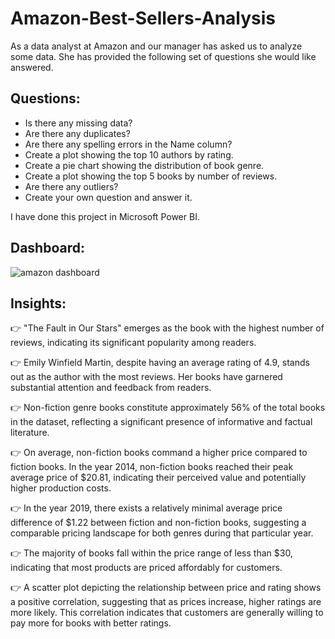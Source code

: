 # Amazon-Best-Sellers-Analysis
As a data analyst at Amazon and our manager has asked us to analyze some data. She has provided the following set of questions she would like answered.

## Questions:
- Is there any missing data?
- Are there any duplicates?
- Are there any spelling errors in the Name column?
- Create a plot showing the top 10 authors by rating.
- Create a pie chart showing the distribution of book genre.
- Create a plot showing the top 5 books by number of reviews.
- Are there any outliers?
- Create your own question and answer it.

I have done this project in Microsoft Power BI.

## Dashboard:
![amazon dashboard](https://github.com/archis0605/Amazon-Best-Sellers-Analysis/assets/116663553/03051468-87dd-4daa-928a-edd8fd299895)

## Insights:
👉 "The Fault in Our Stars" emerges as the book with the highest number of reviews, indicating its significant popularity among readers.

👉 Emily Winfield Martin, despite having an average rating of 4.9, stands out as the author with the most reviews. Her books have garnered substantial attention and feedback from readers.

👉 Non-fiction genre books constitute approximately 56% of the total books in the dataset, reflecting a significant presence of informative and factual literature.

👉 On average, non-fiction books command a higher price compared to fiction books. In the year 2014, non-fiction books reached their peak average price of $20.81, indicating their perceived value and potentially higher production costs.

👉 In the year 2019, there exists a relatively minimal average price difference of $1.22 between fiction and non-fiction books, suggesting a comparable pricing landscape for both genres during that particular year.

👉 The majority of books fall within the price range of less than $30, indicating that most products are priced affordably for customers.

👉 A scatter plot depicting the relationship between price and rating shows a positive correlation, suggesting that as prices increase, higher ratings are more likely. This correlation indicates that customers are generally willing to pay more for books with better ratings.
